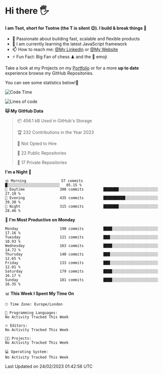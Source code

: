 # Hi there :raised_hand_with_fingers_splayed:
#### I am Tsot, short for Tsotne (the T is silent :wink:). I build & break things :space_invader:
- :telescope: Passionate about building fast, scalable and flexible products
- :seedling: I am currently learning the latest JavaScript framework 
- :mailbox: How to reach me: [@My LinkedIn](https://www.linkedin.com/in/tsotne-gvadzabia/) or [@My Website](https://tsotne.co.uk/contact)
- :zap: Fun Fact: Big Fan of chess ♟ and the 👾 emoji

Take a look at my Projects on my [Portfolio](https://tsotne.co.uk/) or for a more **up to date** experience browse my GitHub Repositories.

You can see some statistics below!:space_invader:
<!--START_SECTION:waka-->
![Code Time](http://img.shields.io/badge/Code%20Time-761%20hrs%202%20mins-blue)

![Lines of code](https://img.shields.io/badge/From%20Hello%20World%20I%27ve%20Written-2.2%20million%20lines%20of%20code-blue)

**🐱 My GitHub Data** 

> 📦 456.1 kB Used in GitHub's Storage 
 > 
> 🏆 232 Contributions in the Year 2023
 > 
> 🚫 Not Opted to Hire
 > 
> 📜 22 Public Repositories 
 > 
> 🔑 17 Private Repositories 
 > 
**I'm a Night 🦉** 

```text
🌞 Morning                57 commits          █░░░░░░░░░░░░░░░░░░░░░░░░   05.15 % 
🌆 Daytime                300 commits         ███████░░░░░░░░░░░░░░░░░░   27.10 % 
🌃 Evening                435 commits         ██████████░░░░░░░░░░░░░░░   39.30 % 
🌙 Night                  315 commits         ███████░░░░░░░░░░░░░░░░░░   28.46 % 
```
📅 **I'm Most Productive on Monday** 

```text
Monday                   190 commits         ████░░░░░░░░░░░░░░░░░░░░░   17.16 % 
Tuesday                  121 commits         ███░░░░░░░░░░░░░░░░░░░░░░   10.93 % 
Wednesday                163 commits         ████░░░░░░░░░░░░░░░░░░░░░   14.72 % 
Thursday                 140 commits         ███░░░░░░░░░░░░░░░░░░░░░░   12.65 % 
Friday                   133 commits         ███░░░░░░░░░░░░░░░░░░░░░░   12.01 % 
Saturday                 179 commits         ████░░░░░░░░░░░░░░░░░░░░░   16.17 % 
Sunday                   181 commits         ████░░░░░░░░░░░░░░░░░░░░░   16.35 % 
```


📊 **This Week I Spent My Time On** 

```text
🕑︎ Time Zone: Europe/London

💬 Programming Languages: 
No Activity Tracked This Week

🔥 Editors: 
No Activity Tracked This Week

🐱‍💻 Projects: 
No Activity Tracked This Week

💻 Operating System: 
No Activity Tracked This Week
```


 Last Updated on 24/02/2023 01:42:56 UTC
<!--END_SECTION:waka-->
